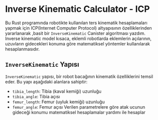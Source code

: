 # Inverse Kinematic Calculator - ICP 
Bu Rust programında robotikte kullanılan ters kinematik hesaplamaları yapmak için ICP(Internet Computer Protocol) altyapısının özelliklerinden yararlanarak ,basit bir `InverseKinematic` Canister algoritması yazdım. 
Inverse kinematic model kısaca, eklemli robotlarda eklemlerin açılarının, uzuvların gidecekleri konuma göre matematiksel yöntemler kullanılarak hesaplanmasıdır.

## `InverseKinematic` Yapısı 
`InverseKinematic` yapısı, bir robot bacağının kinematik özelliklerini temsil eder. 
Bu yapı aşağıdaki alanlara sahiptir: 
- `tibia_length`: Tibia (kaval kemiği) uzunluğu
- `tibia_angle`: Tibia açısı
- `femur_length`: Femur (uyluk kemiği) uzunluğu
- `femur_angle`: Femur açısı Verilen parametrelere göre atak ucunun gideceği konumu matematiksel hesaplamalar yardımı ile hesaplar

